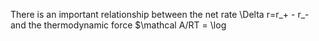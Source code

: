 There is an important relationship between the net rate \Delta r=r_+ - r_-  and the thermodynamic force $\mathcal A/RT = \log 